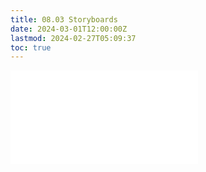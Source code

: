 ```yaml
---
title: 08.03 Storyboards
date: 2024-03-01T12:00:00Z
lastmod: 2024-02-27T05:09:37
toc: true
---
```


![Link to included file content](../../../../video/storyboards.md)
